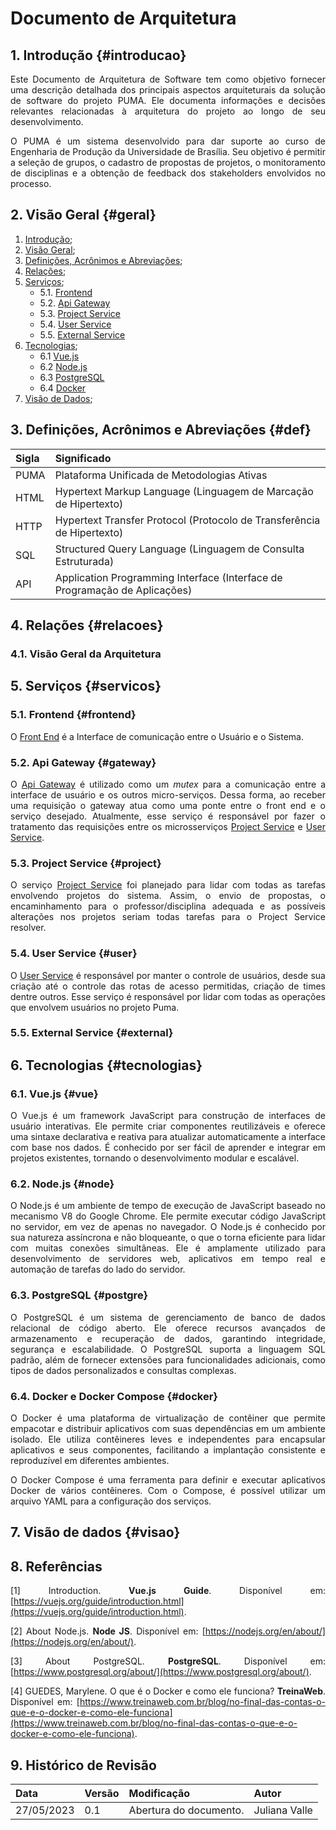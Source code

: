 # Documento de Arquitetura
<style>body {text-align: justify}</style>

## 1. Introdução {#introducao}
Este Documento de Arquitetura de Software tem como objetivo fornecer uma descrição detalhada dos principais aspectos arquiteturais da solução de software do projeto PUMA. Ele documenta informações e decisões relevantes relacionadas à arquitetura do projeto ao longo de seu desenvolvimento.

O PUMA é um sistema desenvolvido para dar suporte ao curso de Engenharia de Produção da Universidade de Brasília. Seu objetivo é permitir a seleção de grupos, o cadastro de propostas de projetos, o monitoramento de disciplinas e a obtenção de feedback dos stakeholders envolvidos no processo.

## 2. Visão Geral {#geral}
1. [Introdução](#introducao);
2. [Visão Geral](#geral);
3. [Definições, Acrônimos e Abreviações](#def);
4. [Relações](#relacoes);
5. [Serviços](#servicos);
    - 5.1. [Frontend](#frontend)
    - 5.2. [Api Gateway](#gateway)
    - 5.3. [Project Service](#project)
    - 5.4. [User Service](#user)
    - 5.5. [External Service](#external)
6. [Tecnologias](#tecnologias);
    - 6.1 [Vue.js](#vue)
    - 6.2 [Node.js](#node)
    - 6.3 [PostgreSQL](#postgre)
    - 6.4 [Docker](#docker)
7. [Visão de Dados](#visao);

## 3. Definições, Acrônimos e Abreviações {#def}

| Sigla | Significado                                                                |
| :---  | :------------------------------------------------------------------------  | 
| PUMA	| Plataforma Unificada de Metodologias Ativas                                |
| HTML	| Hypertext Markup Language (Linguagem de Marcação de Hipertexto)            |
| HTTP  | Hypertext Transfer Protocol (Protocolo de Transferência de Hipertexto)     |
| SQL   | Structured Query Language (Linguagem de Consulta Estruturada)              |
| API   | Application Programming Interface (Interface de Programação de Aplicações) |

## 4. Relações {#relacoes}
### 4.1. Visão Geral da Arquitetura




## 5. Serviços {#servicos}
### 5.1. Frontend {#frontend}
O [Front End](https://github.com/fga-eps-mds/2023-1-PUMA-Frontend) é a Interface de comunicação entre o Usuário e o Sistema.

### 5.2. Api Gateway {#gateway}

O [Api Gateway](https://github.com/fga-eps-mds/2023-1-PUMA-ApiGateway) é utilizado como um _mutex_ para a comunicação entre a interface de usuário e os outros micro-serviços. Dessa forma, ao receber uma requisição o gateway atua como uma ponte entre o front end e o serviço desejado. Atualmente, esse serviço é responsável por fazer o tratamento das requisições entre os microsserviços [Project Service](https://github.com/fga-eps-mds/2023-1-PUMA-ProjectService) e [User Service](https://github.com/fga-eps-mds/2023-1-PUMA-UserService).

### 5.3. Project Service {#project}

O serviço [Project Service](https://github.com/fga-eps-mds/2023-1-PUMA-ProjectService) foi planejado para lidar com todas as tarefas envolvendo projetos do sistema. Assim, o envio de propostas, o encaminhamento para o professor/disciplina adequada e as possíveis alterações nos projetos seriam todas tarefas para o Project Service resolver.

### 5.4. User Service {#user}

O  [User Service](https://github.com/fga-eps-mds/2023-1-PUMA-UserService) é responsável por manter o controle de usuários, desde sua criação até o controle das rotas de acesso permitidas, criação de times dentre outros. Esse serviço é responsável por lidar com todas as operações que envolvem usuários no projeto Puma.

### 5.5. External Service {#external}

## 6. Tecnologias {#tecnologias}

### 6.1. Vue.js {#vue}

O Vue.js é um framework JavaScript para construção de interfaces de usuário interativas. Ele permite criar componentes reutilizáveis e oferece uma sintaxe declarativa e reativa para atualizar automaticamente a interface com base nos dados. É conhecido por ser fácil de aprender e integrar em projetos existentes, tornando o desenvolvimento modular e escalável.
### 6.2. Node.js {#node}

O Node.js é um ambiente de tempo de execução de JavaScript baseado no mecanismo V8 do Google Chrome. Ele permite executar código JavaScript no servidor, em vez de apenas no navegador. O Node.js é conhecido por sua natureza assíncrona e não bloqueante, o que o torna eficiente para lidar com muitas conexões simultâneas. Ele é amplamente utilizado para desenvolvimento de servidores web, aplicativos em tempo real e automação de tarefas do lado do servidor. 

### 6.3. PostgreSQL {#postgre}

O PostgreSQL é um sistema de gerenciamento de banco de dados relacional de código aberto. Ele oferece recursos avançados de armazenamento e recuperação de dados, garantindo integridade, segurança e escalabilidade. O PostgreSQL suporta a linguagem SQL padrão, além de fornecer extensões para funcionalidades adicionais, como tipos de dados personalizados e consultas complexas. 

### 6.4. Docker e Docker Compose {#docker}

O Docker é uma plataforma de virtualização de contêiner que permite empacotar e distribuir aplicativos com suas dependências em um ambiente isolado. Ele utiliza contêineres leves e independentes para encapsular aplicativos e seus componentes, facilitando a implantação consistente e reproduzível em diferentes ambientes.

O Docker Compose é uma ferramenta para definir e executar aplicativos Docker de vários contêineres. Com o Compose, é possível utilizar um arquivo YAML para a configuração dos serviços.

## 7. Visão de dados {#visao}

## 8. Referências

[1] Introduction. **Vue.js Guide**. Disponível em: [https://vuejs.org/guide/introduction.html](https://vuejs.org/guide/introduction.html).

[2] About Node.js. **Node JS**. Disponível em: [https://nodejs.org/en/about/](https://nodejs.org/en/about/).

[3] About PostgreSQL. **PostgreSQL**. Disponível em: [https://www.postgresql.org/about/](https://www.postgresql.org/about/).

[4] GUEDES, Marylene. O que é o Docker e como ele funciona? **TreinaWeb**. Disponível em: [https://www.treinaweb.com.br/blog/no-final-das-contas-o-que-e-o-docker-e-como-ele-funciona](https://www.treinaweb.com.br/blog/no-final-das-contas-o-que-e-o-docker-e-como-ele-funciona).


## 9. Histórico de Revisão

| Data       | Versão | Modificação                     | Autor         |
| :--------- | :----- | :------------------------------ | :-----------  |
| 27/05/2023 | 0.1    | Abertura do documento.          | Juliana Valle |



